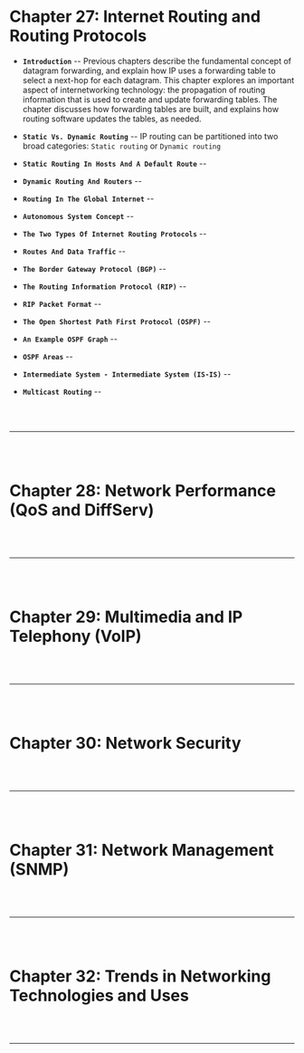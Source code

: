 # Chapter 27: Internet Routing and Routing Protocols

- __`Introduction`__ -- Previous chapters describe the fundamental concept of datagram forwarding, and
explain how IP uses a forwarding table to select a next-hop for each datagram. This
chapter explores an important aspect of internetworking technology: the propagation of
routing information that is used to create and update forwarding tables. The chapter
discusses how forwarding tables are built, and explains how routing software updates
the tables, as needed.

- __`Static Vs. Dynamic Routing`__ -- IP routing can be partitioned into two broad categories: `Static routing` or `Dynamic routing`

- __`Static Routing In Hosts And A Default Route`__ --

- __`Dynamic Routing And Routers`__ --

- __`Routing In The Global Internet`__ --

- __`Autonomous System Concept`__ --

- __`The Two Types Of Internet Routing Protocols`__ --

- __`Routes And Data Traffic`__ --

- __`The Border Gateway Protocol (BGP)`__ --

- __`The Routing Information Protocol (RIP)`__ --

- __`RIP Packet Format`__ --

- __`The Open Shortest Path First Protocol (OSPF)`__ --

- __`An Example OSPF Graph`__ --

- __`OSPF Areas`__ --

- __`Intermediate System - Intermediate System (IS-IS)`__ --

- __`Multicast Routing`__ -- 

<br>
<br>

---

<br>
<br>

# Chapter 28: Network Performance (QoS and DiffServ)

<br>
<br>

---

<br>
<br>

# Chapter 29: Multimedia and IP Telephony (VoIP)

<br>
<br>

---

<br>
<br>

# Chapter 30: Network Security

<br>
<br>

---

<br>
<br>

# Chapter 31: Network Management (SNMP)

<br>
<br>

---

<br>
<br>

# Chapter 32: Trends in Networking Technologies and Uses

<br>
<br>

---

<br>
<br>
